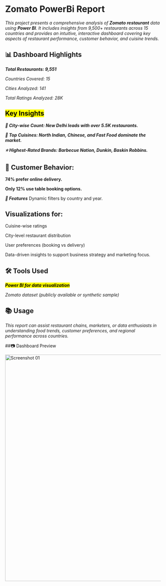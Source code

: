 # Zomato PowerBi Report
*This project presents a comprehensive analysis of **Zomato restaurant** data using **Power BI**. It includes insights from 9,500+ restaurants across 15 countries and provides an intuitive, interactive dashboard covering key aspects of restaurant performance, customer behavior, and cuisine trends.*

## 📊 Dashboard Highlights   
***Total Restaurants: 9,551***

*Countries Covered: 15*

*Cities Analyzed: 141*

*Total Ratings Analyzed: 28K*

## <mark>Key Insights</mark>
***📍 City-wise Count: New Delhi leads with over 5.5K restaurants.***

***🍜 Top Cuisines: North Indian, Chinese, and Fast Food dominate the market.***

***⭐ Highest-Rated Brands: Barbecue Nation, Dunkin, Baskin Robbins.***

## 📱 Customer Behavior:

**74% prefer online delivery.**

**Only 12% use table booking options.**

***📌 Features***
Dynamic filters by country and year.

## Visualizations for:

Cuisine-wise ratings

City-level restaurant distribution

User preferences (booking vs delivery)

Data-driven insights to support business strategy and marketing focus.

## 🛠 Tools Used
<mark>***Power BI for data visualization***</mark>

*Zomato dataset (publicly available or synthetic sample)*

## 📚 Usage
*This report can assist restaurant chains, marketers, or data enthusiasts in understanding food trends, customer preferences, and regional performance across countries.*

##📷 Dashboard Preview

<img width="1308" height="733" alt="Screenshot 01" src="https://github.com/user-attachments/assets/8c14cee2-1734-4934-a34e-25d23f28a5e1" />


